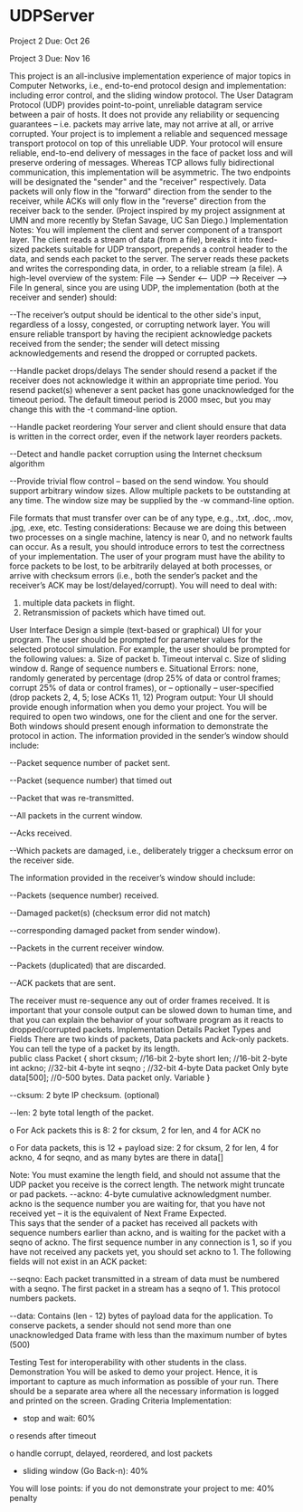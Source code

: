 # UDPServer

Project 2 Due: Oct 26

Project 3 Due: Nov 16

This project is an all-inclusive implementation experience of major topics in Computer Networks, i.e., end-to-end protocol design and implementation: including error control, and the sliding window protocol.
The User Datagram Protocol (UDP) provides point-to-point, unreliable datagram service between a pair of hosts. It does not provide any reliability or sequencing guarantees – i.e. packets may arrive late, may not arrive at all, or arrive corrupted. 
Your project is  to implement a  reliable and sequenced message transport  protocol on  top  of this unreliable UDP. Your protocol will ensure reliable, end-to-end delivery of messages in the face of packet loss and will preserve ordering of messages.
Whereas TCP allows fully bidirectional communication, this implementation will be asymmetric. The two endpoints will be designated the "sender" and the "receiver" respectively. Data packets will only flow in the "forward" direction from the sender to the receiver, while ACKs will only flow in the "reverse" direction from the receiver back to the sender. 
(Project inspired by my project assignment at UMN and more recently by Stefan Savage, UC San Diego.)
Implementation Notes:
You will implement the client and server component of a transport layer. The client reads a stream of data (from a file), breaks it into  fixed-sized packets suitable for UDP transport, prepends a control header to the data, and sends each packet to the server. The server reads these packets and writes the corresponding data, in order, to a reliable stream (a file). 
A high-level overview of the system:
File --> Sender <-- UDP --> Receiver --> File 
In general, since you are using UDP, the implementation (both at the receiver and sender) should:

--The receiver’s output should be identical to the other side's input, regardless of a lossy, congested, or corrupting network layer. You will ensure reliable transport by having the recipient acknowledge packets received from the sender; the sender will detect missing acknowledgements and resend the dropped or corrupted packets. 

--Handle packet drops/delays
The sender should resend a packet if the receiver does not acknowledge it within an appropriate time period.  You resend packet(s) whenever a sent packet has gone unacknowledged for the timeout period.  The  default  timeout period is  2000  msec,  but  you  may  change  this  with  the  -t  command-line option.

--Handle packet reordering
Your server and client should ensure that data is written in the correct order, even if the network layer reorders packets.

--Detect and handle packet corruption using the Internet checksum algorithm 

--Provide trivial flow control – based on the send window. You should support arbitrary window sizes. Allow multiple packets to be outstanding at any time. The window size may be supplied by the -w command-line  option.

File formats that must transfer over can be of any type, e.g., .txt, .doc, .mov, .jpg, .exe, etc.
Testing considerations:
Because we are doing this between two processes on a single machine, latency is near 0, and no network faults can occur. As a result, you should introduce errors to test the correctness of your implementation. 
The user of your program must have the ability to force packets to be lost, to be arbitrarily delayed at both processes, or arrive with checksum errors (i.e., both the sender’s packet and the receiver’s ACK may be lost/delayed/corrupt). 
You will need to deal with:
1.	multiple data packets in flight. 
2.	Retransmission of packets which have timed out. 

User Interface
Design a simple (text-based or graphical) UI for your program. The user should be prompted for parameter values for the selected protocol simulation. For example, the user should be prompted for the following values: 
a.	Size of packet
b.	Timeout interval
c.	Size of sliding window
d.	Range of sequence numbers
e.	Situational Errors: none, randomly generated by percentage (drop 25% of data or control frames; corrupt 25% of data or control frames), or – optionally – user-specified (drop packets 2, 4, 5; lose ACKs 11, 12)
Program output:
Your UI should provide enough information when you demo your project. 
You will be required to open two windows, one for the client and one for the server. 
Both windows should present enough information to demonstrate the protocol in action. 
The information provided in the sender’s window should include:

--Packet sequence number of packet sent.

--Packet (sequence number) that timed out

--Packet that was re-transmitted.

--All packets in the current window.

--Acks received.

--Which packets are damaged, i.e., deliberately trigger a checksum error on the receiver side.

The information provided in the receiver’s window should include:

--Packets (sequence number) received.

--Damaged packet(s) (checksum error did not match)

--corresponding damaged packet from sender window).

--Packets in the current receiver window.

--Packets (duplicated) that are discarded.

--ACK packets that are sent.

The receiver must re-sequence any out of order frames received.
It is important that your console output can be slowed down to human time, and that you can explain the behavior of your software program as it reacts to dropped/corrupted packets.
Implementation Details
Packet Types and Fields
There are two kinds of packets, Data packets and Ack-only packets.  You can tell the type of a packet by its length.  
public class Packet {
  short cksum; //16-bit 2-byte
  short len;	//16-bit 2-byte
  int ackno;	//32-bit 4-byte
  int seqno ; 	//32-bit 4-byte Data packet Only
  byte data[500]; //0-500 bytes. Data packet only. Variable
}

--cksum:  2 byte IP  checksum. (optional)

--len: 2 byte total length of the packet.

o	For Ack packets this is 8: 2 for cksum, 2 for len, and 4 for ACK no

o	For data packets, this is 12 + payload size: 2 for cksum, 2 for len, 4 for ackno, 4 for seqno, and as many bytes are there in data[] 

Note: You must examine the length  field,  and should not assume that the UDP packet you receive is the correct length.  The network might truncate or pad packets.
--ackno:  4-byte cumulative acknowledgment number.  
ackno is the sequence number you are waiting for, that you have not received yet – it is the equivalent of Next Frame Expected.  
This says that the sender of a packet has received all packets with sequence numbers earlier than ackno,  and is waiting for the packet with a seqno of ackno. 
The  first sequence number in any connection is 1, so if you have not received any packets yet, you should set ackno  to 1.
The following  fields will not exist in an ACK packet: 

--seqno: Each packet transmitted in a stream of data must be numbered with a seqno.  The first packet in a stream has a seqno of 1.  This protocol numbers packets.

--data:  Contains (len - 12) bytes of payload data for the application. 
To conserve packets, a sender should not send more than one unacknowledged Data frame with less than the maximum number of bytes (500)

Testing
Test for interoperability with other students in the class. 
Demonstration
You will be asked to demo your project. Hence, it is important to capture as much information as possible of your run.
There should be a separate area where all the necessary information is logged and printed on the screen. 
Grading Criteria
Implementation:

-	stop and wait: 60%

o	resends after timeout

o	handle corrupt, delayed, reordered, and lost packets

-	sliding window (Go Back-n): 40% 

You will lose points:
if you do not demonstrate your project to me:  40% penalty
